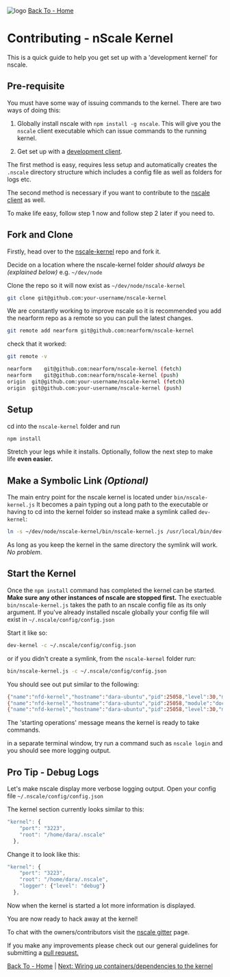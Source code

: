 ![logo][]
[Back To - Home][]

# Contributing - nScale Kernel

This is a quick guide to help you get set up with a 'development kernel' for nscale.

## Pre-requisite

You must have some way of issuing commands to the kernel. There are two ways of doing this:

 1. Globally install nscale with `npm install -g nscale`. This will give you the `nscale` client executable which can issue commands to the running kernel.

 2. Get set up with a [development client][client-setup].

The first method is easy, requires less setup and automatically creates the `.nscale` directory structure which includes a config file as well as folders for logs etc.

The second method is necessary if you want to contribute to the [nscale client][nscale-client] as well.

To make life easy, follow step 1 now and follow step 2 later if you need to.  

## Fork and Clone

Firstly, head over to the [nscale-kernel] repo and fork it.

Decide on a location where the nscale-kernel folder _should always be (explained below)_ e.g. `~/dev/node`

Clone the repo so it will now exist as `~/dev/node/nscale-kernel`

```bash
git clone git@github.com:your-username/nscale-kernel
```

We are constantly working to improve nscale so it is recommended you add the nearform repo as a remote so you can pull the latest changes.

```bash
git remote add nearform git@github.com:nearform/nscale-kernel
```

check that it worked:

```bash
git remote -v

nearform	git@github.com:nearform/nscale-kernel (fetch)
nearform	git@github.com:nearform/nscale-kernel (push)
origin	git@github.com:your-username/nscale-kernel (fetch)
origin	git@github.com:your-username/nscale-kernel (push)
```

## Setup

cd into the `nscale-kernel` folder and run

```bash
npm install
```

Stretch your legs while it installs. Optionally, follow the next step to make life __even easier.__

## Make a Symbolic Link _(Optional)_

The main entry point for the nscale kernel is located under `bin/nscale-kernel.js`
It becomes a pain typing out a long path to the executable or having to cd into the kernel folder so instead make a symlink called `dev-kernel`:

```bash
ln -s ~/dev/node/nscale-kernel/bin/nscale-kernel.js /usr/local/bin/dev-kernel
```

As long as you keep the kernel in the same directory the symlink will work. _No problem_.

## Start the Kernel

Once the `npm install` command has completed the kernel can be started. __Make sure any other instances of nscale are stopped first.__ 
The exectuable `bin/nscale-kernel.js` takes the path to an nscale config file as its only argument.
If you've already installed nscale globally your config file will exist in `~/.nscale/config/config.json`

Start it like so:

```bash
dev-kernel -c ~/.nscale/config/config.json
```

or if you didn't create a symlink, from the `nscale-kernel` folder run:

```bash
bin/nscale-kernel.js -c ~/.nscale/config/config.json
```

You should see out put similar to the following:
```bash
{"name":"nfd-kernel","hostname":"dara-ubuntu","pid":25058,"level":30,"msg":"booting","time":"2015-05-07T11:09:55.351Z","v":0}
{"name":"nfd-kernel","hostname":"dara-ubuntu","pid":25058,"module":"docker","level":30,"port":8011,"path":"/home/dara/.nscale/data/registry","msg":"registry started","time":"2015-05-07T11:09:56.481Z","v":0}
{"name":"nfd-kernel","hostname":"dara-ubuntu","pid":25058,"level":30,"msg":"starting operations","time":"2015-05-07T11:09:56.494Z","v":0}
```

The 'starting operations' message means the kernel is ready to take commands.

in a separate terminal window, try run a command such as `nscale login` and you should see more logging output.

## Pro Tip - Debug Logs
Let's make nscale display more verbose logging output. Open your config file `~/.nscale/config/config.json`

The kernel section currently looks similar to this:

```js
"kernel": {
    "port": "3223",
    "root": "/home/dara/.nscale"
  },
```
Change it to look like this:

```js
"kernel": {
    "port": "3223",
    "root": "/home/dara/.nscale",
    "logger": {"level": "debug"}
  },
```

Now when the kernel is started a lot more information is displayed.

You are now ready to hack away at the kernel!

To chat with the owners/contributors visit the [nscale gitter][gitter] page.

If you make any improvements please check out our general guidelines for submitting a [pull request.][pull-requests]

[Back To - Home][] | [Next: Wiring up containers/dependencies to the kernel][containers]

[gitter]: https://gitter.im/nearform/nscale
[pull-requests]: ./pull-requests.md
[containers]: ./containers.md
[nscale-kernel]: https://github.com/nearform/nscale-kernel
[nscale-client]: https://github.com/nearform/nscale-client
[client-setup]: ./nscale-client.md
[Back To - Home]: ./README.md
[logo]: ../_imgs/logo.png